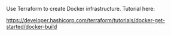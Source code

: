 Use Terraform to create Docker infrastructure. Tutorial here:

https://developer.hashicorp.com/terraform/tutorials/docker-get-started/docker-build
